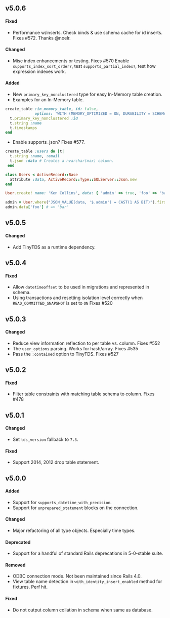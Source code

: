 ## v5.0.6

#### Fixed

* Performance w/inserts. Check binds & use schema cache for id inserts.
  Fixes #572. Thanks @noelr.

#### Changed

* Misc index enhancements or testing. Fixes #570
  Enable `supports_index_sort_order?`, test `supports_partial_index?`, test how expression indexes work.

#### Added

* New `primary_key_nonclustered` type for easy In-Memory table creation.
* Examples for an In-Memory table.

```ruby
create_table :in_memory_table, id: false,
             options: 'WITH (MEMORY_OPTIMIZED = ON, DURABILITY = SCHEMA_AND_DATA)' do |t|
  t.primary_key_nonclustered :id
  t.string :name
  t.timestamps
end
```

* Enable supports_json? Fixes #577.

```ruby
create_table :users do |t|
  t.string :name, :email
  t.json :data # Creates a nvarchar(max) column.
 end

class Users < ActiveRecord::Base
  attribute :data, ActiveRecord::Type::SQLServer::Json.new
end

User.create! name: 'Ken Collins', data: { 'admin' => true, 'foo' => 'bar' }

admin = User.where("JSON_VALUE(data, '$.admin') = CAST(1 AS BIT)").first
admin.data['foo'] # => "bar"
```


## v5.0.5

#### Changed

* Add TinyTDS as a runtime dependency.


## v5.0.4

#### Fixed

* Allow `datetimeoffset` to be used in migrations and represented in schema.
* Using transactions and resetting isolation level correctly when `READ_COMMITTED_SNAPSHOT` is set to `ON` Fixes #520


## v5.0.3

#### Changed

* Reduce view information reflection to per table vs. column. Fixes #552
* The `user_options` parsing. Works for hash/array. Fixes #535
* Pass the `:contained` option to TinyTDS. Fixes #527


## v5.0.2

#### Fixed

* Filter table constraints with matching table schema to column. Fixes #478


## v5.0.1

#### Changed

* Set `tds_version` fallback to `7.3`.

#### Fixed

* Support 2014, 2012 drop table statement.


## v5.0.0

#### Added

* Support for `supports_datetime_with_precision`.
* Support for `unprepared_statement` blocks on the connection.

#### Changed

* Major refactoring of all type objects. Especially time types.

#### Deprecated

* Support for a handful of standard Rails deprecations in 5-0-stable suite.

#### Removed

* ODBC connection mode. Not been maintained since Rails 4.0.
* View table name detection in `with_identity_insert_enabled` method for fixtures. Perf hit.

#### Fixed

* Do not output column collation in schema when same as database.
